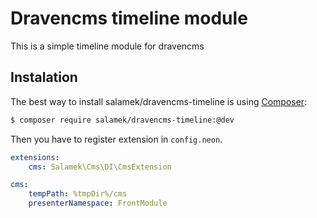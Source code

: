 # Dravencms timeline module

This is a simple timeline module for dravencms

## Instalation

The best way to install salamek/dravencms-timeline is using  [Composer](http://getcomposer.org/):


```sh
$ composer require salamek/dravencms-timeline:@dev
```

Then you have to register extension in `config.neon`.

```yaml
extensions:
	cms: Salamek\Cms\DI\CmsExtension

cms:
    tempPath: %tmpDir%/cms
    presenterNamespace: FrontModule
```
